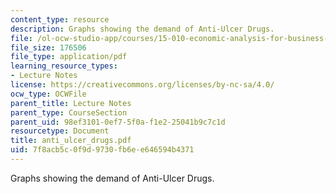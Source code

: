 ```yaml
---
content_type: resource
description: Graphs showing the demand of Anti-Ulcer Drugs.
file: /ol-ocw-studio-app/courses/15-010-economic-analysis-for-business-decisions-fall-2004/7f8acb5c0f9d9730fb6ee646594b4371_anti_ulcer_drugs.pdf
file_size: 176506
file_type: application/pdf
learning_resource_types:
- Lecture Notes
license: https://creativecommons.org/licenses/by-nc-sa/4.0/
ocw_type: OCWFile
parent_title: Lecture Notes
parent_type: CourseSection
parent_uid: 98ef3101-0ef7-5f0a-f1e2-25041b9c7c1d
resourcetype: Document
title: anti_ulcer_drugs.pdf
uid: 7f8acb5c-0f9d-9730-fb6e-e646594b4371
---
```

Graphs showing the demand of Anti-Ulcer Drugs.